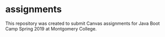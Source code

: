 # assignments
This repository was created to submit Canvas assignments for Java Boot Camp Spring 2019 at Montgomery College.
